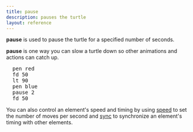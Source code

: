 ```yaml
---
title: pause
description: pauses the turtle
layout: reference
---
```


**pause** is used to pause the turtle for a specified number of seconds. 

**pause** is one way you can slow a turtle down so other animations and actions can catch up. 

<!--- is pause actually supposed to be included in the tutorials? -->
<!--- annotations -->
<pre class="jumbo">
  pen red
  fd 50
  lt 90
  pen blue
  pause 2
  fd 50
</pre>

<!--- which ones shold be null? -->
<!--- demo - turtle and hare race -->
<script type="demo">
t = null
setup ->
  remove t
demo ->
  pen red
  fd 50
  lt 90
  fd 50
  lt 90
  fd 50
  lt 90
  pen blue
  pause 2
  fd 50
</script>

You can also control an element's speed and timing by using [speed](speed.html) to set the number of moves per second and [sync](sync.html) to synchronize an element's timing with other elements. 
